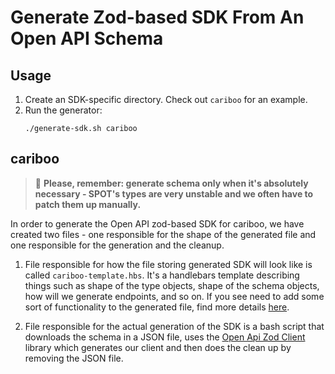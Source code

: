 # Generate Zod-based SDK From An Open API Schema

## Usage

1. Create an SDK-specific directory. Check out `cariboo` for an example.
2. Run the generator:
   ```
   ./generate-sdk.sh cariboo
   ```

## cariboo

> 🚨 **Please, remember: generate schema only when it's absolutely necessary - SPOT's types are very unstable and we often have to patch them up manually.**

In order to generate the Open API zod-based SDK for cariboo, we have created two files - one responsible for the shape of the generated file and one responsible for the generation and the cleanup.

1. File responsible for how the file storing generated SDK will look like is called `cariboo-template.hbs`. It's a handlebars template describing things such as shape of the type objects, shape of the schema objects, how will we generate endpoints, and so on. If you see need to add some sort of functionality to the generated file, find more details [here](https://github.com/astahmer/openapi-zod-client?tab=readme-ov-file).

2. File responsible for the actual generation of the SDK is a bash script that downloads the schema in a JSON file, uses the [Open Api Zod Client](https://github.com/astahmer/openapi-zod-client?tab=readme-ov-file) library which generates our client and then does the clean up by removing the JSON file.
